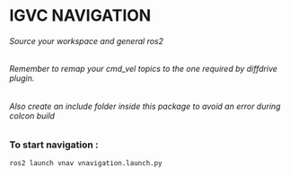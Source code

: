 # IGVC NAVIGATION

###### Source your workspace and general ros2
###### Remember to remap your cmd_vel topics to the one required by diffdrive plugin.
###### Also create an include folder inside this package to avoid an error during colcon build

### To start navigation : 

```shell
ros2 launch vnav vnavigation.launch.py
```

